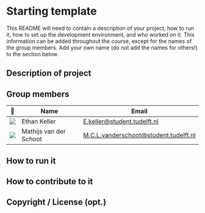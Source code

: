 ﻿# Starting template

This README will need to contain a description of your project, how to run it, how to set up the development environment, and who worked on it.
This information can be added throughout the course, except for the names of the group members.
Add your own name (do not add the names for others!) to the section below.

## Description of project

## Group members

| 📸 | Name | Email |
|---|---|---|
| ![](https://media-exp1.licdn.com/dms/image/C4E03AQGOt0or20aomQ/profile-displayphoto-shrink_200_200/0?e=1586995200&v=beta&t=7LrFWgi9_kjDZ1P69L3ivYMbFJbbgjszO9n5_dfCH8k) | Ethan Keller | E.keller@student.tudelft.nl |
| ![](https://www.mupload.nl/img/abjh9403dq.jpg) | Mathijs van der Schoot | M.C.L.vanderschoot@student.tudelft.nl

<!-- Instructions (remove once assignment has been completed -->
<!-- - Add (only!) your own name to the table above (use Markdown formatting) -->
<!-- - Mention your *student* email address -->
<!-- - Preferably add a recognisable photo, otherwise add your GitLab photo -->
<!-- - (please make sure the photos have the same size) --> 

## How to run it

## How to contribute to it

## Copyright / License (opt.)
